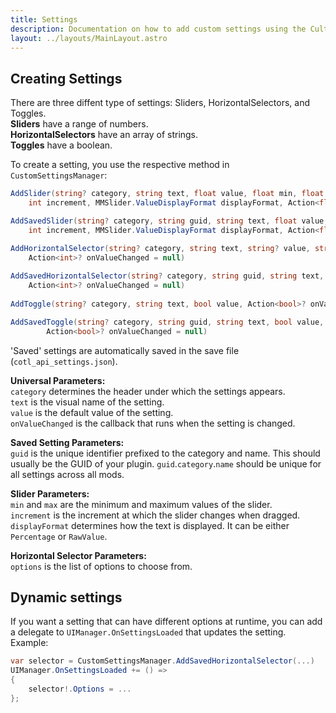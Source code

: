 ```yaml
---
title: Settings
description: Documentation on how to add custom settings using the Cult of the Lamb API
layout: ../layouts/MainLayout.astro
---
```


## Creating Settings

There are three diffent type of settings: Sliders, HorizontalSelectors, and Toggles.  
**Sliders** have a range of numbers.  
**HorizontalSelectors** have an array of strings.  
**Toggles** have a boolean.  

To create a setting, you use the respective method in `CustomSettingsManager`:  
```csharp
AddSlider(string? category, string text, float value, float min, float max,
    int increment, MMSlider.ValueDisplayFormat displayFormat, Action<float>? onValueChanged = null)

AddSavedSlider(string? category, string guid, string text, float value, float min, float max,
    int increment, MMSlider.ValueDisplayFormat displayFormat, Action<float>? onValueChanged = null)

AddHorizontalSelector(string? category, string text, string? value, string?[] options,
    Action<int>? onValueChanged = null)
    
AddSavedHorizontalSelector(string? category, string guid, string text, string value, string?[] options,
    Action<int>? onValueChanged = null)
    
AddToggle(string? category, string text, bool value, Action<bool>? onValueChanged = null)

AddSavedToggle(string? category, string guid, string text, bool value,
        Action<bool>? onValueChanged = null)
```
'Saved' settings are automatically saved in the save file (`cotl_api_settings.json`).

**Universal Parameters:**  
`category` determines the header under which the settings appears.  
`text` is the visual name of the setting.  
`value` is the default value of the setting.  
`onValueChanged` is the callback that runs when the setting is changed.

**Saved Setting Parameters:**  
`guid` is the unique identifier prefixed to the category and name. This should usually be the GUID of your plugin. `guid`.`category`.`name` should be unique for all settings across all mods.

**Slider Parameters:**  
`min` and `max` are the minimum and maximum values of the slider.  
`increment` is the increment at which the slider changes when dragged.  
`displayFormat` determines how the text is displayed. It can be either `Percentage` or `RawValue`.

**Horizontal Selector Parameters:**  
`options` is the list of options to choose from.

## Dynamic settings

If you want a setting that can have different options at runtime, you can add a delegate to `UIManager.OnSettingsLoaded` that updates the setting.  
Example:
```csharp
var selector = CustomSettingsManager.AddSavedHorizontalSelector(...)
UIManager.OnSettingsLoaded += () =>
{
    selector!.Options = ...
};
```
